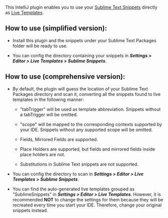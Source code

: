 This IntelliJ plugin enables you to use your [Sublime Text Snippets](http://docs.sublimetext.info/en/latest/extensibility/snippets.html) directly as [Live Templates](https://www.jetbrains.com/help/idea/live-templates.html).

## How to use (simplified version):
- Install this plugin and the snippets under your Sublime Text Packages folder will be ready to use.

- You can config the directory containing your snippets in **_Settings > Editor > Live Templates > Sublime Snippets_**.

## How to use (comprehensive version):
- By default, the plugin will guess the location of your Sublime Text Packages directory and scan it, converting all the snippets found to live templates in the following manner:

  - "tabTrigger" will be used as template abbreviation. Snippets without a tabTrigger will be omitted.

  - "scope" will be mapped to the corresponding contexts supported by your IDE. Snippets without any supported scope will be omitted.

  - Fields, Mirrored Fields are supported.

  - Place Holders are supported, but fields and mirrored fields inside place holders are not.

  - Substitutions in Sublime Text snippets are not supported.

- You can config the directory to scan in **_Settings > Editor > Live Templates > Sublime Snippets_**.

- You can find the auto-generated live templates grouped as "SublimeSnippets" in **_Settings > Editor > Live Templates_**. However, it is recommended **NOT** to change the settings for them because they will be recreated every time you start your IDE. Therefore, change your original snippets instead.
